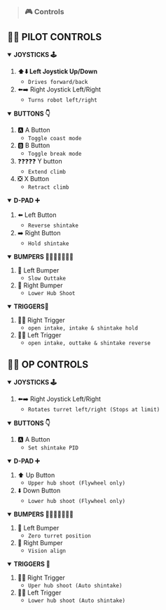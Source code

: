 > ### 🎮 Controls
## 🧑‍✈️ PILOT CONTROLS
<details open>
    <summary>
        <strong>JOYSTICKS 🕹️</strong>
    </summary>
    <ol>
        <li><strong>⬆️⬇️ Left Joystick Up/Down</strong><br>
            <ul>
                <li><code>Drives forward/back</code></li>
            </ul>
        </li>
        <li>⬅️➡️ Right Joystick Left/Right<br>
            <ul>
                <li><code>Turns robot left/right</code></li>
            </ul>
        </li>
    </ol>
</details>

<details open>
    <summary>
        <strong>BUTTONS 👇</strong>
    </summary>
    <ol> 
        <li>🅰️ A Button<br>
            <ul>
                <li><code>Toggle coast mode</code></li>
            </ul>
        </li>
        <li>🅱️ B Button<br>
            <ul>
                <li><code>Toggle break mode</code></li>
            </ul>
        </li>
        <li>❓❓❓❓❓ Y button<br>
            <ul>
                <li><code>Extend climb</code></li>
            </ul>
        </li>
        <li>❎ X Button<br>
            <ul>
                <li><code>Retract climb</code></li>
            </ul>
        </li>
    </ol>
</details>

<details open>
    <summary>
        <strong>D-PAD ➕</strong>
    </summary>
    <ol> 
        <li>⬅️ Left Button<br>
            <ul>
                <li><code>Reverse shintake</code></li>
            </ul>
        </li>
        <li>➡️ Right Button<br>
            <ul>
                <li><code>Hold shintake</code></li>
            </ul>
        </li>
    </ol>
</details>

<details open>
    <summary>
        <strong>BUMPERS 🤜🤜🤜🤜🤜🤜🤜</strong>
    </summary>
    <ol> 
        <li>🤛 Left Bumper<br>
            <ul>
                <li><code>Slow Outtake</code></li>
            </ul>
        </li>
        <li>🤜 Right Bumper<br>
            <ul>
                <li><code>Lower Hub Shoot</code></li>
            </ul>
        </li>
    </ol>
</details>

<details open>
    <summary>
        <strong>TRIGGERS👮</strong>
    </summary>
    <ol> 
        <li>👮🔫 Right Trigger<br>
            <ul>
                <li><code>open intake, intake & shintake hold</code></li>
            </ul>
        </li>
        <li>🔫👮 Left Trigger<br>
            <ul>
                <li><code>open intake, outtake & shintake reverse</code></li>
            </ul>
        </li>
    </ol>
</details>

## 🧑‍⚕️ OP CONTROLS
<details open>
    <summary>
        <strong>JOYSTICKS 🕹️</strong>
    </summary>
    <ol>
        <li>⬅️➡️ Right Joystick Left/Right<br>
            <ul>
                <li><code>Rotates turret left/right (Stops at limit)</code></li>
            </ul>
        </li>
    </ol>
</details>

<details open>
    <summary>
        <strong>BUTTONS 👇</strong>
    </summary>
    <ol> 
        <li>🅰️ A Button<br>
            <ul>
                <li><code>Set shintake PID</code></li>
            </ul>
        </li>
    </ol>
</details>

<details open>
    <summary>
        <strong>D-PAD ➕</strong>
    </summary>
    <ol> 
        <li>⬆️ Up Button<br>
            <ul>
                <li><code>Upper hub shoot (Flywheel only)</code></li>
            </ul>
        </li>
        <li>⬇️ Down Button<br>
            <ul>
                <li><code>Lower hub shoot (Flywheel only)</code></li>
            </ul>
        </li>
    </ol>
</details>

<details open>
    <summary>
        <strong>BUMPERS 🤜🤜🤜🤜🤜🤜🤜</strong>
    </summary>
    <ol> 
        <li>🤛 Left Bumper<br>
            <ul>
                <li><code>Zero turret position</code></li>
            </ul>
        </li>
        <li>🤜 Right Bumper<br>
            <ul>
                <li><code>Vision align</code></li>
            </ul>
        </li>
    </ol>
</details>

<details open>
    <summary>
        <strong>TRIGGERS 👮</strong>
    </summary>
    <ol> 
        <li>👮🔫 Right Trigger<br>
            <ul>
                <li><code>Uper hub shoot (Auto shintake)</code></li>
            </ul>
        </li>
        <li>🔫👮 Left Trigger<br>
            <ul>
                <li><code>Lower hub shoot (Auto shintake)</code></li>
            </ul>
        </li>
    </ol>
</details>
